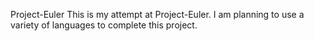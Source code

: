 Project-Euler This is my attempt at Project-Euler. I am planning to use a variety of languages to complete this project.